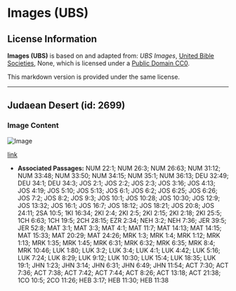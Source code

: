 # Images (UBS)

## License Information

**Images (UBS)** is based on and adapted from: _UBS Images_, [United Bible Societies](https://unitedbiblesocieties.org/), None, which is licensed under a [Public Domain CC0](https://creativecommons.org/public-domain/cc0/).

This markdown version is provided under the same license.



--------------------------------

## Judaean Desert (id: 2699)

### Image Content

![Image](https://cdn.aquifer.bible/aquifer-content/resources/Media/WEB-0561_judaean_desert.jpg)

[link](https://cdn.aquifer.bible/aquifer-content/resources/Media/WEB-0561_judaean_desert.jpg)

* **Associated Passages:** NUM 22:1; NUM 26:3; NUM 26:63; NUM 31:12; NUM 33:48; NUM 33:50; NUM 34:15; NUM 35:1; NUM 36:13; DEU 32:49; DEU 34:1; DEU 34:3; JOS 2:1; JOS 2:2; JOS 2:3; JOS 3:16; JOS 4:13; JOS 4:19; JOS 5:10; JOS 5:13; JOS 6:1; JOS 6:2; JOS 6:25; JOS 6:26; JOS 7:2; JOS 8:2; JOS 9:3; JOS 10:1; JOS 10:28; JOS 10:30; JOS 12:9; JOS 13:32; JOS 16:1; JOS 16:7; JOS 18:12; JOS 18:21; JOS 20:8; JOS 24:11; 2SA 10:5; 1KI 16:34; 2KI 2:4; 2KI 2:5; 2KI 2:15; 2KI 2:18; 2KI 25:5; 1CH 6:63; 1CH 19:5; 2CH 28:15; EZR 2:34; NEH 3:2; NEH 7:36; JER 39:5; JER 52:8; MAT 3:1; MAT 3:3; MAT 4:1; MAT 11:7; MAT 14:13; MAT 14:15; MAT 15:33; MAT 20:29; MAT 24:26; MRK 1:3; MRK 1:4; MRK 1:12; MRK 1:13; MRK 1:35; MRK 1:45; MRK 6:31; MRK 6:32; MRK 6:35; MRK 8:4; MRK 10:46; LUK 1:80; LUK 3:2; LUK 3:4; LUK 4:1; LUK 4:42; LUK 5:16; LUK 7:24; LUK 8:29; LUK 9:12; LUK 10:30; LUK 15:4; LUK 18:35; LUK 19:1; JHN 1:23; JHN 3:14; JHN 6:31; JHN 6:49; JHN 11:54; ACT 7:30; ACT 7:36; ACT 7:38; ACT 7:42; ACT 7:44; ACT 8:26; ACT 13:18; ACT 21:38; 1CO 10:5; 2CO 11:26; HEB 3:17; HEB 11:30; HEB 11:38

